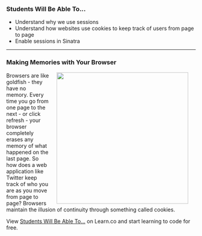

### Students Will Be Able To...
* Understand why we use sessions
* Understand how websites use cookies to keep track of users from page to page
* Enable sessions in Sinatra

---
### Making Memories with Your Browser
<img align="right" src="http://www.bhavinionline.com/wp-content/uploads/2014/01/Goldfish_Memory.jpg" width="350" hspace="20"> Browsers are like goldfish - they have no memory. Every time you go from one page to the next - or click refresh - your browser completely erases any memory of what happened on the last page. So how does a web application like Twitter keep track of who you are as you move from page to page? Browsers maintain the illusion of continuity through something called cookies. 
<p data-visibility='hidden'>View <a href='https://learn.co/lessons/hs-intro-sessions' title='Students Will Be Able To...'>Students Will Be Able To...</a> on Learn.co and start learning to code for free.</p>
